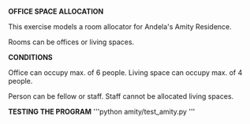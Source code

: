 **OFFICE SPACE ALLOCATION**

This exercise models a room allocator for Andela's Amity Residence.

Rooms can be offices or living spaces.

**CONDITIONS**

Office can occupy max. of 6 people.
Living space can occupy max. of 4 people.

Person can be fellow or staff.
Staff cannot be allocated living spaces.

**TESTING THE PROGRAM**
'''python amity/test_amity.py '''
